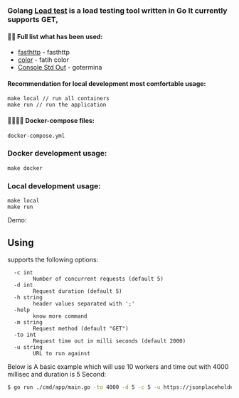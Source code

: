 ### Golang [Load test]() is a load testing tool written in Go It currently supports GET,

#### 👨‍💻 Full list what has been used:
* [fasthttp](github.com/valyala/fasthttp/) - fasthttp
* [color](github.com/fatih/color/) - fatih color
* [Console Std Out](github.com/apoorvam/gotermina) - gotermina


#### Recommendation for local development most comfortable usage:
    make local // run all containers
    make run // run the application

#### 🙌👨‍💻🚀 Docker-compose files:
    docker-compose.yml

### Docker development usage:
    make docker

### Local development usage:
    make local
    make run

Demo:

[//]: # (![]&#40;http://damien.pobel.fr/images/youtube-video-github.gif&#41;)

[//]: # ()
[//]: # (See also [Embed a Youtube video in Github markdown]&#40;http://damien.pobel.fr/post/youtube-video-github/&#41;)

## Using 

supports the following options:

```
  -c int
        Number of concurrent requests (default 5)
  -d int
        Request duration (default 5)
  -h string
        header values separated with ';'
  -help
        know more command
  -m string
        Request method (default "GET")
  -to int
        Request time out in milli seconds (default 2000)
  -u string
        URL to run against
```


Below is A basic example which will use 10 workers and time out with 4000 millisec and duration is 5 Second: 

```sh
$ go run ./cmd/app/main.go -to 4000 -d 5 -c 5 -u https://jsonplaceholder.typicode.com/todos/1
```


